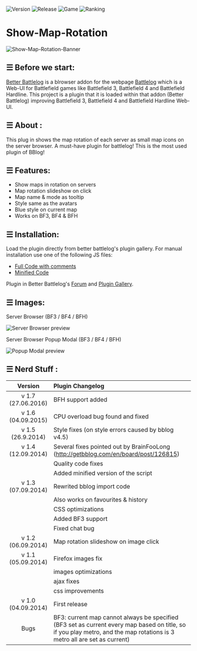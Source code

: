 ![Version](https://img.shields.io/badge/Version-1.7.0-green.svg?style=flat)
![Release](https://img.shields.io/badge/Release-27.06.2016-orange.svg?style=flat)
![Game](https://img.shields.io/badge/Games-Battlefield_4/Battlefield_3/Battlefield_Hardline-blue.svg?style=flat)
![Ranking](https://img.shields.io/badge/Ranking-Best_BBlog_Plugin-green.svg?style=flat)

# Show-Map-Rotation

![Show-Map-Rotation-Banner](../master/images/banner_680x250.PNG "Show Map Rotation Banner")


## ☰ Before we start:

[Better Battlelog](https://getbblog.com/) is a blrowser addon for the webpage [Battlelog](http://battlelog.battlefield.com) which is a Web-UI for Battlefield games like Battlefield 3, Battlefield 4 and Battlefield Hardline. 
This project is a plugin that it is loaded within that addon (Better Battlelog) improving Battlefield 3, Battlefield 4 and Battlefield Hardline Web-UI.


## ☰ About : 
This plug in shows the map rotation of each server as small map icons on the server browser. A must-have plugin for battlelog! This is the most used plugin of BBlog!


## ☰ Features:
- Show maps in rotation on servers
- Map rotation slideshow on click
- Map name & mode as tooltip
- Style same as the avatars
- Blue style on current map
- Works on BF3, BF4 & BFH


## ☰ Installation:
Load the plugin directly from better battlelog's plugin gallery. For manual installation use one of the following JS files:
 - [Full Code with comments](../master/client/show-map-rotation.latest.bblog.js)
 - [Minified Code](../master/client/show-map-rotation.latest.bblog.min.js)

Plugin in Better Battlelog's [Forum](https://getbblog.com/en/board/post/126353) and [Plugin Gallery](https://getbblog.com/en/plugin/126663/Show-Map-Rotation).


## ☰ Images:
Server Browser (BF3 / BF4 / BFH)

![Server Browser preview](../master/images/server_browser_preview.PNG "Server Browser preview")

Server Browser Popup Modal (BF3 / BF4 / BFH)

![Popup Modal preview](../master/images/popup_modal_preview.PNG "Popup Modal preview")


## ☰ Nerd Stuff : 
|Version | Plugin Changelog|
|:------:|:----------------|
|v 1.7 (27.06.2016)|BFH support added|
|v 1.6 (04.09.2015)|CPU overload bug found and fixed|
|v 1.5 (26.9.2014)|Style fixes (on style errors caused by bblog v4.5)|
|v 1.4 (12.09.2014)|Several fixes pointed out by BrainFooLong (http://getbblog.com/en/board/post/126815)|
| |Quality code fixes|
| |Added minified version of the script|
|v 1.3 (07.09.2014)|Rewrited bblog import code|
| |Also works on favourites & history|
| |CSS optimizations|
| |Added BF3 support|
| |Fixed chat bug|
|v 1.2 (06.09.2014)|Map rotation slideshow on image click|
|v 1.1 (05.09.2014)|Firefox images fix|
| |images optimizations|
| |ajax fixes|
| |css improvements|
|v 1.0 (04.09.2014)|First release|
|Bugs|BF3: current map cannot always be specified (BF3 set as current every map based on title, so if you play metro, and the map rotations is 3 metro all are set as current)|
